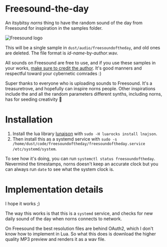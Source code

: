 # Freesound-the-day

An itsybitsy *norns* thing to have the random sound of the day from Freesound for inspiration in the samples folder.

![Freesound logo](https://freesound.org/media/images/logo.png)

This will be a single sample in `dust/audio/freesoundoftheday`, and old ones are deleted. The file format is *id*-*name*-by-*author*.wav.

All sounds on Freesound are free to use, and if you use these samples in your works, [make sure to credit the author](https://freesound.org/help/faq/). It's good manners and respectful toward your cybernetic comrades :)

Super thanks to everyone who is uploading sounds to Freesound. It's a treasuretrove, and hopefully can inspire norns people. Other inspirations include the and all the random parameters different synths, including norns, has for seeding creativity 🌱

# Installation

1. Install the lua library [lunajson](https://luarocks.org/modules/grafi/lunajson) with `sudo -H luarocks install lnajson`.
1. Then install this as a systemd service with `sudo -s /home/dust/code/freesoundoftheday/freesoundoftheday.service /etc/systemd/system`.

To see how it's doing, you can run `systemctl status freesoundoftheday`. Nevermind the timestamps, norns doesn't keep an accurate clock but you can always run `date` to see what the system clock is.

# Implementation details

I hope it works ;)

The way this works is that this is a `systemd` service, and checks for new daily sound of the day when norns connects to network.

On Freesound the best resolution files are behind OAuth2, which I don't know how to implement in Lua. So what this does is download the higher quality MP3 preview and renders it as a wav file.

